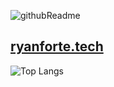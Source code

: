 
 ![githubReadme](https://github.com/user-attachments/assets/a8b912a7-8c73-46c5-bf69-1d37d84f7d3f)


## [ryanforte.tech](https://ryanforte.tech)

 ![Top Langs](https://github-readme-stats.vercel.app/api/top-langs/?username=rdforte)
